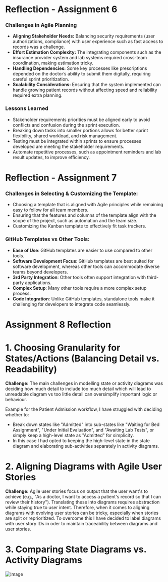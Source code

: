 #  Reflection - Assignment 6 

### Challenges in Agile Planning
- **Aligning Stakeholder Needs:** Balancing security requirements (user authorizations, compliance) with user experience such as fast access to records was a challenge.
- **Effort Estimation Complexity:** The integrating components such as the insurance provider system and lab systems required cross-team coordination, making estimation tricky.
- **Handling Dependencies:** Some key processes like prescriptions depended on the doctor’s ability to submit them digitally, requiring careful sprint prioritization.
- **Scalability Considerations:** Ensuring that the system implemented can handle growing patient records without affecting speed and reliability required extra planning.

### Lessons Learned
- Stakeholder requirements priorities must be aligned early to avoid conflicts and confusion during the sprint execution.
- Breaking down tasks into smaller portions allows for better sprint flexibility, shared workload, and risk management.
- Testing must be integrated within sprints to ensure processes developed are meeting the stakeholder requirements.
- Automate repetitive processes, such as appointment reminders and lab result updates, to improve efficiency.

#  Reflection - Assignment 7    

### **Challenges in Selecting & Customizing the Template:**

- Choosing a template that is aligned with Agile principles while remaining easy to follow for all team members.   
- Ensuring that the features and columns of the template align with the scope of the project, such as automation and the team size.   
- Customizing the Kanban template to effectively fit task trackers.    

### **GitHub Templates vs Other Tools:**

- **Ease of Use**: GitHub templates are easier to use compared to other tools.
- **Software Development Focus**: GitHub templates are best suited for software development, whereas other tools can accommodate diverse teams beyond developers.
- **3rd Party Integration**: Other tools often support integration with third-party applications.
- **Complex Setup**: Many other tools require a more complex setup process.
- **Code Integration**: Unlike GitHub templates, standalone tools make it challenging for developers to integrate code seamlessly.


# Assignment 8 Reflection

# 1. Choosing Granularity for States/Actions (Balancing Detail vs. Readability)

**Challenge:** The main challenges in modelling state or activity diagrams was deciding how much detail to include too much detail which will lead to unreadable diagram vs too little detail can oversimplify important logic or behaviour.

Example for the Patient Admission workflow, I have struggled with deciding whether to:
- Break down states like "Admitted" into sub-states like "Waiting for Bed Assignment", "Under Initial Evaluation", and "Awaiting Lab Tests", or simply keep a high-level state as "Admitted" for simplicity.    
- In this case I had opted to keeping the high-level state in the state diagram and elaborating sub-activities separately in activity diagrams.    

# 2. Aligning Diagrams with Agile User Stories

**Challenge:** Agile user stories focus on output that the user want's to achieve (e.g., "As a doctor, I want to access a patient's record so that I can review their history"). Translating these into diagrams requires abstraction while staying true to user intent.
Therefore, when it comes to aligning diagrams with evolving user stories can be tricky, especially when stories are split or reprioritized. To overcome this I have decided to label diagrams with user story IDs in oder to	maintain traceability between diagrams and user stories.

# 3. Comparing State Diagrams vs. Activity Diagrams

![image](https://github.com/user-attachments/assets/fdfbeecb-b1c2-4162-a6ed-fce739412923)





